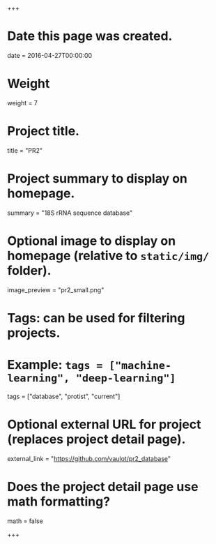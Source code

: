 +++
# Date this page was created.
date = 2016-04-27T00:00:00

# Weight
weight = 7

# Project title.
title = "PR2"

# Project summary to display on homepage.
summary = "18S rRNA sequence database"

# Optional image to display on homepage (relative to `static/img/` folder).
image_preview = "pr2_small.png"

# Tags: can be used for filtering projects.
# Example: `tags = ["machine-learning", "deep-learning"]`
tags = ["database", "protist",  "current"]

# Optional external URL for project (replaces project detail page).
external_link = "https://github.com/vaulot/pr2_database"

# Does the project detail page use math formatting?
math = false

+++

